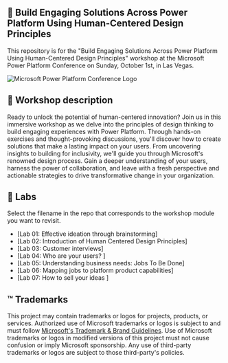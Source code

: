 ## 🔌 Build Engaging Solutions Across Power Platform Using Human-Centered Design Principles

This repository is for the "Build Engaging Solutions Across Power Platform Using Human-Centered Design Principles" workshop at the Microsoft Power Platform Conference on Sunday, October 1st, in Las Vegas.

![Microsoft Power Platform Conference Logo](./ppc-logo.svg)

## 📝 Workshop description

Ready to unlock the potential of human-centered innovation? Join us in this immersive workshop as we delve into the principles of design thinking to build engaging experiences with Power Platform. Through hands-on exercises and thought-provoking discussions, you'll discover how to create solutions that make a lasting impact on your users. From uncovering insights to building for inclusivity, we'll guide you through Microsoft's renowned design process. Gain a deeper understanding of your users, harness the power of collaboration, and leave with a fresh perspective and actionable strategies to drive transformative change in your organization.

## 🚀 Labs

Select the filename in the repo that corresponds to the workshop module you want to revisit.

- [Lab 01: Effective ideation through brainstorming]
- [Lab 02: Introduction of Human Centered Design Principles]
- [Lab 03: Customer interviews]
- [Lab 04: Who are your users?  ]
- [Lab 05: Understanding business needs: Jobs To Be Done]
- [Lab 06: Mapping jobs to platform product capabilities]
- [Lab 07: How to sell your ideas ]

## ™️ Trademarks

This project may contain trademarks or logos for projects, products, or services. Authorized use of Microsoft
trademarks or logos is subject to and must follow
[Microsoft's Trademark & Brand Guidelines](https://www.microsoft.com/legal/intellectualproperty/trademarks/usage/general).
Use of Microsoft trademarks or logos in modified versions of this project must not cause confusion or imply Microsoft sponsorship.
Any use of third-party trademarks or logos are subject to those third-party's policies.
